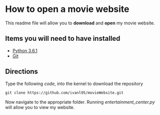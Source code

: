 <h1>How to open a movie website</h1>

<p>This readme file will allow you to <strong>download</strong> and <strong>open</strong> my movie website. <p>
<h2>Items you will need to have installed</h2>

<ul>
    <li><a href="https://www.python.org/downloads/release/python-361/">Python 3.6.1</a></li>
    <li><a href="https://git-scm.com/downloads">Git</a></li>
</ul>

<h2>Directions</h2>

<p>Type the following <em>code</em>, into the kernel to download the repository</p>

<pre><code>git clone https://github.com/ivanl95/movieWebsite.git
</code></pre>
</body>
Now navigate to the appropriate folder.
Running <em> entertainment_center.py</em> will allow you to view my website.
